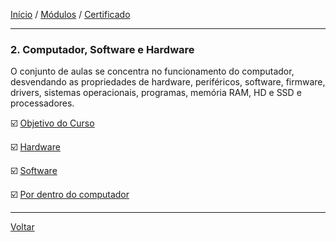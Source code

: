 [Início](https://github.com/Thalyalm/rocketseat-trilha-conectar) /
[Módulos](https://github.com/Thalyalm/rocketseat-trilha-conectar/tree/main/modulos/readme.md) /
[Certificado](https://github.com/Thalyalm/rocketseat-trilha-conectar/tree/main/certificado/certificado-trilha-conectar.pdf)

---

### 2. Computador, Software e Hardware

O conjunto de aulas se concentra no funcionamento do computador, desvendando as propriedades de hardware, periféricos, software, firmware, drivers, sistemas operacionais, programas, memória RAM, HD e SSD e processadores.

:ballot_box_with_check: [Objetivo do Curso](/modulos/computador-software-e-hardware/objetivo-do-curso/readme.md) 

:ballot_box_with_check: [Hardware](/modulos/computador-software-e-hardware/hardware/readme.md) 

:ballot_box_with_check: [Software](/modulos/computador-software-e-hardware/software/readme.md) 

:ballot_box_with_check: [Por dentro do computador](/modulos/computador-software-e-hardware/por-dentro-do-computador/readme.md) 

---

[Voltar](https://github.com/Thalyalm/rocketseat-trilha-conectar/tree/main/modulos/readme.md)